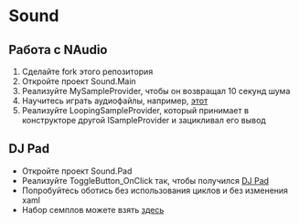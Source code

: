 # Sound

## Работа с NAudio

1. Сделайте fork этого репозитория
2. Откройте проект Sound.Main
3. Реализуйте MySampleProvider, чтобы он возвращал 10 секунд шума
3. Научитесь играть аудиофайлы, например, [этот](https://www.dropbox.com/s/81lx6sllvmeeudt/getup.wav?dl=1)
4. Реализуйте LoopingSampleProvider, который принимает в конструкторе другой ISampleProvider и зацикливал его вывод

## DJ Pad

* Откройте проект Sound.Pad
* Реализуйте ToggleButton_OnClick так, чтобы получился [DJ Pad](http://www.youtube.com/watch?v=7_GQDpKccbQ)
* Попробуйтесь оботись без использования циклов и без изменения xaml
* Набор семплов можете взять [здесь](http://bit.ly/shpora_samples)